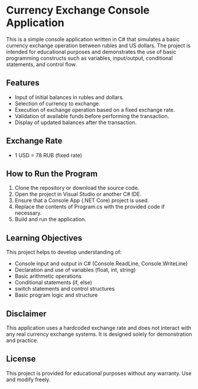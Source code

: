 # Currency Exchange Console Application

This is a simple console application written in C# that simulates a basic currency exchange operation between rubles and US dollars. The project is intended for educational purposes and demonstrates the use of basic programming constructs such as variables, input/output, conditional statements, and control flow.

## Features

- Input of initial balances in rubles and dollars.
- Selection of currency to exchange.
- Execution of exchange operation based on a fixed exchange rate.
- Validation of available funds before performing the transaction.
- Display of updated balances after the transaction.

## Exchange Rate

- 1 USD = 78 RUB (fixed rate)

## How to Run the Program

1. Clone the repository or download the source code.
2. Open the project in Visual Studio or another C# IDE.
3. Ensure that a Console App (.NET Core) project is used.
4. Replace the contents of Program.cs with the provided code if necessary.
5. Build and run the application.

## Learning Objectives

This project helps to develop understanding of:

- Console input and output in C# (Console.ReadLine, Console.WriteLine)
- Declaration and use of variables (float, int, string)
- Basic arithmetic operations
- Conditional statements (if, else)
- switch statements and control structures
- Basic program logic and structure

## Disclaimer

This application uses a hardcoded exchange rate and does not interact with any real currency exchange systems. It is designed solely for demonstration and practice.

## License

This project is provided for educational purposes without any warranty. Use and modify freely.
